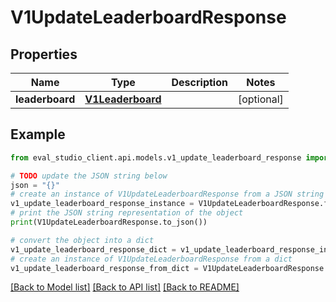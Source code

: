 # V1UpdateLeaderboardResponse


## Properties

Name | Type | Description | Notes
------------ | ------------- | ------------- | -------------
**leaderboard** | [**V1Leaderboard**](V1Leaderboard.md) |  | [optional] 

## Example

```python
from eval_studio_client.api.models.v1_update_leaderboard_response import V1UpdateLeaderboardResponse

# TODO update the JSON string below
json = "{}"
# create an instance of V1UpdateLeaderboardResponse from a JSON string
v1_update_leaderboard_response_instance = V1UpdateLeaderboardResponse.from_json(json)
# print the JSON string representation of the object
print(V1UpdateLeaderboardResponse.to_json())

# convert the object into a dict
v1_update_leaderboard_response_dict = v1_update_leaderboard_response_instance.to_dict()
# create an instance of V1UpdateLeaderboardResponse from a dict
v1_update_leaderboard_response_from_dict = V1UpdateLeaderboardResponse.from_dict(v1_update_leaderboard_response_dict)
```
[[Back to Model list]](../README.md#documentation-for-models) [[Back to API list]](../README.md#documentation-for-api-endpoints) [[Back to README]](../README.md)


